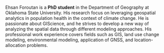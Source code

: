 Ehsan Foroutan is a **PhD student** in the Department of Geography at Oklahoma State University. His research focus on leveraging geospatial analytics in population health in the context of climate change. He is passionate about GIScience, and he strives to develop a new way of analyzing the spatial data through different modeling approaches. His professional work experience covers fields such as GIS, land use change modeling, environmental modeling, application of GNSS, and location-allocation problems. 

